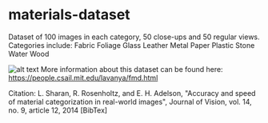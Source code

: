 # materials-dataset

Dataset of 100 images in each category, 50 close-ups and 50 regular views. 
Categories include: 
Fabric	Foliage	Glass	Leather	Metal	Paper	Plastic	Stone	Water	Wood

![alt text](https://people.csail.mit.edu/lavanya/images/fmd/metal/metal_object_013_new.jpg "Sample Images")
More information about this dataset can be found here: https://people.csail.mit.edu/lavanya/fmd.html 

Citation: 
L. Sharan, R. Rosenholtz, and E. H. Adelson, "Accuracy and speed of material categorization in real-world images", Journal of Vision, vol. 14, no. 9, article 12, 2014 [BibTex]
